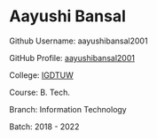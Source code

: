 # Aayushi Bansal

Github Username: aayushibansal2001

GitHub Profile: [aayushibansal2001](https://github.com/aayushibansal2001)

College: [IGDTUW](https://www.igdtuw.ac.in/)

Course: B. Tech.

Branch: Information Technology

Batch: 2018 - 2022


